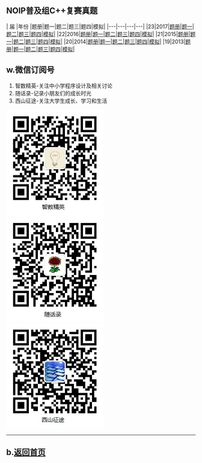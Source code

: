 ## NOIP普及组C++复赛真题

| 届 |年份 |题册|题一|题二|题三|题四|模拟|
|---|---|---|---|
|23|2017|[题册](2017/junior-rep-23-2017-C++.pdf)|[题一](2017/score.rar)|[题二](2017/librarian.rar)|[题三](2017/chess.rar)|[题四](2017/jump.rar)|[模拟](2017/junior-rep-23-2017-C++.rar)|
|22|2016|[题册](2016/junior-rep-22-2016-C++.pdf)|[题一](2016/pencil.rar)|[题二](2016/date.rar)|[题三](2016/port.rar)|[题四](2016/magic.rar)|[模拟](2016/junior-rep-22-2016-C++.rar)|
|21|2015|[题册](2015/junior-rep-21-2015-C++.pdf)|[题一](2015/count.rar)|[题二](2015/expr.rar)|[题三](2015/number.rar)|[题四](2015/level.rar)|[模拟](2015/junior-rep-21-2015-C++.rar)|
|20|2014|[题册](2014/junior-rep-20-2014-C++.pdf)|[题一](2014/count.rar)|[题二](2014/expr.rar)|[题三](2014/number.rar)|[题四](2014/level.rar)|[模拟](2014/junior-rep-20-2014-C++.rar)|
|19|2013|[题册](2013/junior-rep-19-2013-C++.pdf)|[题一](2013/count.rar)|[题二](2013/expr.rar)|[题三](2013/number.rar)|[题四](2013/level.rar)|[模拟](2013/junior-rep-19-2013-C++.rar)|

<!--
|18|2012|[题册](2013/junior-rep-19-2013-C++.pdf)|[题一](2013/count.rar)|[题二](2013/expr.rar)|[题三](2013/number.rar)|[题四](2013/level.rar)|[模拟](2013/junior-rep-19-2013-C++.rar)|
|17|2011|[题册](2013/junior-rep-19-2013-C++.pdf)|[题一](2013/count.rar)|[题二](2013/expr.rar)|[题三](2013/number.rar)|[题四](2013/level.rar)|[模拟](2013/junior-rep-19-2013-C++.rar)|
|16|2010|[题册](2013/junior-rep-19-2013-C++.pdf)|[题一](2013/count.rar)|[题二](2013/expr.rar)|[题三](2013/number.rar)|[题四](2013/level.rar)|[模拟](2013/junior-rep-19-2013-C++.rar)|
|15|2009|[题册](2013/junior-rep-19-2013-C++.pdf)|[题一](2013/count.rar)|[题二](2013/expr.rar)|[题三](2013/number.rar)|[题四](2013/level.rar)|[模拟](2013/junior-rep-19-2013-C++.rar)|
|14|2008|[题册](2013/junior-rep-19-2013-C++.pdf)|[题一](2013/count.rar)|[题二](2013/expr.rar)|[题三](2013/number.rar)|[题四](2013/level.rar)|[模拟](2013/junior-rep-19-2013-C++.rar)|
-->

## w.微信订阅号

1. 智数精英-关注中小学程序设计及相关讨论
2. 随话录-记录小朋友们的成长时光
2. 西山征途-关注大学生成长、学习和生活

![欢迎关注“智数精英”订阅号](../../assets/me/img/idea8.jpg)
![欢迎关注“随话录”订阅号](../../assets/me/img/shl8.jpg)
![欢迎关注“西山征途”订阅号](../../assets/me/img/xszt8.jpg)

----------

## b.[返回首页](../../)
